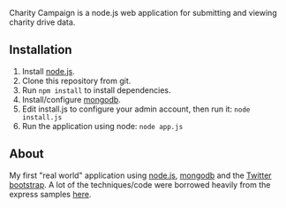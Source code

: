 Charity Campaign is a node.js web application for submitting and viewing charity drive data.

## Installation

1. Install [node.js](http://nodejs.org).
2. Clone this repository from git.
3. Run `npm install` to install dependencies.
4. Install/configure [mongodb](http://mongodb.org).
5. Edit install.js to configure your admin account, then run it:
	`node install.js`
6. Run the application using node:
	`node app.js`

## About

My first "real world" application using [node.js](http://nodejs.org), [mongodb](http://mongodb.org) and the [Twitter bootstrap](http://twitter.github.com/bootstrap/). A lot of the techniques/code were borrowed heavily from the express samples [here](https://github.com/visionmedia/express/blob/master/examples).
